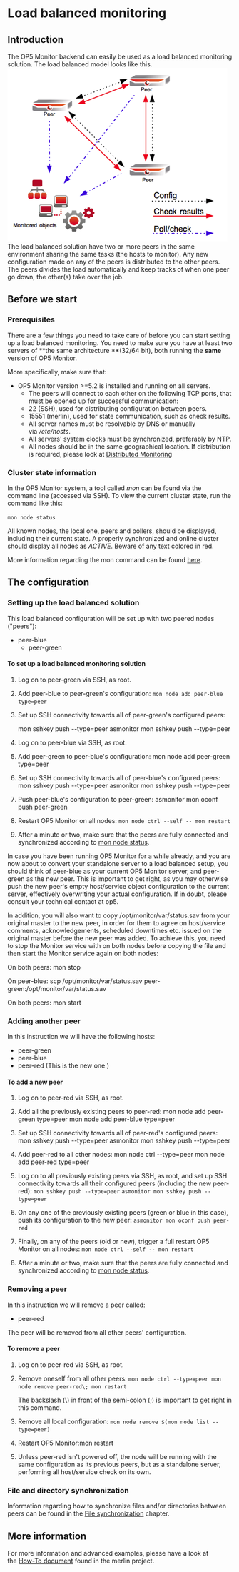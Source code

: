 # Load balanced monitoring

## Introduction

The OP5 Monitor backend can easily be used as a load balanced monitoring solution. The load balanced model looks like this.
 ![](attachments/16482411/21300233.png)
The load balanced solution have two or more peers in the same environment sharing the same tasks (the hosts to monitor). Any new configuration made on any of the peers is distributed to the other peers. The peers divides the load automatically and keep tracks of when one peer go down, the other(s) take over the job.

## Before we start

### Prerequisites

There are a few things you need to take care of before you can start setting up a load balanced monitoring. You need to make sure you have at least two servers of **the same architecture **(32/64 bit), both running the **same** version of OP5 Monitor.

More specifically, make sure that:

- OP5 Monitor version \>=5.2 is installed and running on all servers.
  - The peers will connect to each other on the following TCP ports, that must be opened up for successful communication:
  - 22 (SSH), used for distributing configuration between peers.
  - 15551 (merlin), used for state communication, such as check results.
  - All server names must be resolvable by DNS or manually via */etc/hosts*.
  - All servers' system clocks must be synchronized, preferably by NTP.
  - All nodes should be in the same geographical location. If distribution is required, please look at [Distributed Monitoring](Distributed_Monitoring)

### Cluster state information

In the OP5 Monitor system, a tool called *mon* can be found via the command line (accessed via SSH). To view the current cluster state, run the command like this:

`mon node status`

All known nodes, the local one, peers and pollers, should be displayed, including their current state. A properly synchronized and online cluster should display all nodes as *ACTIVE*. Beware of any text colored in red.

More information regarding the mon command can be found [here](The_mon_command).

## The configuration

### Setting up the load balanced solution

This load balanced configuration will be set up with two peered nodes ("peers"):

- peer-blue
  - peer-green

#### To set up a load balanced monitoring solution

1. Log on to peer-green via SSH, as root.

2. Add peer-blue to peer-green's configuration:
    `mon node add peer-blue type=peer`
3. Set up SSH connectivity towards all of peer-green's configured peers:

    mon sshkey push --type=peer
    asmonitor mon sshkey push --type=peer

4. Log on to peer-blue via SSH, as root.
5. Add peer-green to peer-blue's configuration:
    mon node add peer-green type=peer
6. Set up SSH connectivity towards all of peer-blue's configured peers:
    mon sshkey push --type=peer
    asmonitor mon sshkey push --type=peer
7. Push peer-blue's configuration to peer-green:
    asmonitor mon oconf push peer-green
8. Restart OP5 Monitor on all nodes:
    `mon node ctrl --self -- mon restart`

9. After a minute or two, make sure that the peers are fully connected and synchronized according to [mon node status](#Loadbalancedmonitoring-monnodestatus).

In case you have been running OP5 Monitor for a while already, and you are now about to convert your standalone server to a load balanced setup, you should think of peer-blue as your current OP5 Monitor server, and peer-green as the new peer. This is important to get right, as you may otherwise push the new peer's empty host/service object configuration to the current server, effectively overwriting your actual configuration. If in doubt, please consult your technical contact at op5.

In addition, you will also want to copy /opt/monitor/var/status.sav from your original master to the new peer, in order for them to agree on host/service comments, acknowledgements, scheduled downtimes etc. issued on the original master before the new peer was added. To achieve this, you need to stop the Monitor service with on both nodes before copying the file and then start the Monitor service again on both nodes:

On both peers: mon stop

On peer-blue: scp /opt/monitor/var/status.sav peer-green:/opt/monitor/var/status.sav

On both peers: mon start

### Adding another peer

In this instruction we will have the following hosts:

- peer-green
- peer-blue
- peer-red (This is the new one.)

#### To add a new peer

1. Log on to peer-red via SSH, as root.

2. Add all the previously existing peers to peer-red:
    mon node add peer-green type=peer
    mon node add peer-blue type=peer
3. Set up SSH connectivity towards all of peer-red's configured peers:
    mon sshkey push --type=peer
    asmonitor mon sshkey push --type=peer
4. Add peer-red to all other nodes:
    mon node ctrl --type=peer mon node add peer-red type=peer
5. Log on to all previously existing peers via SSH, as root, and set up SSH connectivity towards all their configured peers (including the new peer-red):
    `mon sshkey push --type=peer`
    `asmonitor mon sshkey push --type=peer`

6. On any one of the previously existing peers (green or blue in this case), push its configuration to the new peer:
    `asmonitor mon oconf push peer-red `
7. Finally, on any of the peers (old or new), trigger a full restart OP5 Monitor on all nodes:
    `mon node ctrl --self -- mon restart`
8. After a minute or two, make sure that the peers are fully connected and synchronized according to [mon node status](#Loadbalancedmonitoring-monnodestatus).

### Removing a peer

In this instruction we will remove a peer called:

- peer-red

The peer will be removed from all other peers' configuration.

#### To remove a peer

1. Log on to peer-red via SSH, as root.
2. Remove oneself from all other peers:
    `mon node ctrl --type=peer mon node remove peer-red\; mon restart`

    The backslash (\\) in front of the semi-colon (;) is important to get right in this command.

3. Remove all local configuration:
    `mon node remove $(mon node list --type=peer) `

4. Restart OP5 Monitor:mon restart
5. Unless peer-red isn't powered off, the node will be running with the same configuration as its previous peers, but as a standalone server, performing all host/service check on its own.

### File and directory synchronization

Information regarding how to synchronize files and/or directories between peers can be found in the [File synchronization](File_synchronization) chapter.

## More information

For more information and advanced examples, please have a look at the [How-To document](https://kb.op5.com/display/MERLIN/Merlin+How-To) found in the merlin project.
